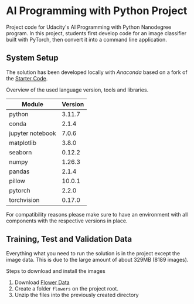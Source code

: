 # AI Programming with Python Project

Project code for Udacity's AI Programming with Python Nanodegree program. In this project, students first develop code for an image classifier built with PyTorch, then convert it into a command line application.

## System Setup

The solution has been developed locally with *Anaconda* based on a fork of the [Starter Code](https://github.com/udacity/aipnd-project).

Overview of the used language version, tools and libraries.

| Module           | Version |
| ---------------- | ------- |
| python           | 3.11.7  |
| conda            | 2.1.4   |
| jupyter notebook | 7.0.6   |
| matplotlib       | 3.8.0   |
| seaborn          | 0.12.2  |
| numpy            | 1.26.3  |
| pandas           | 2.1.4   |
| pillow           | 10.0.1  |
| pytorch          | 2.2.0   |
| torchvision      | 0.17.0  |

For compatibility reasons please make sure to have an environment with all components with the respective versions in place.

## Training, Test and Validation Data

Everything what you need to run the solution is in the project except the image data. This is due to the large amount of about 329MB (8189 images).

Steps to download and install the images
1. Download [Flower Data](https://s3.amazonaws.com/content.udacity-data.com/nd089/flower_data.tar.gz)
2. Create a folder ```flowers``` on the project root.
3. Unzip the files into the previously created directory
